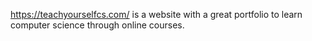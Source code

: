 https://teachyourselfcs.com/ is a website with a great portfolio to learn computer science through online courses. 